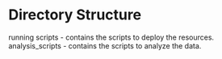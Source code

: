# Directory Structure 

running scripts - contains the scripts to deploy the resources. 
analysis_scripts - contains the scripts to analyze the data.
